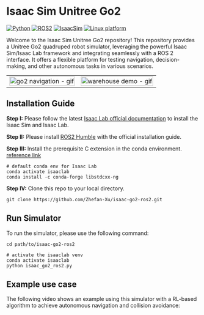 #  Isaac Sim Unitree Go2
[![Python](https://img.shields.io/badge/python-3.10-blue.svg)](https://docs.python.org/3/whatsnew/3.10.html)
[![ROS2](https://img.shields.io/badge/ROS2-Humble-orange.svg)](https://docs.ros.org/en/humble/index.html)
[![IsaacSim](https://img.shields.io/badge/IsaacSim-4.2.0-red.svg)](https://docs.omniverse.nvidia.com/isaacsim/latest/overview.html)
[![Linux platform](https://img.shields.io/badge/platform-Ubuntu--22.04-green.svg)](https://releases.ubuntu.com/22.04/)

Welcome to the Isaac Sim Unitree Go2 repository! This repository provides a Unitree Go2 quadruped robot simulator, leveraging the powerful Isaac Sim/Isaac Lab framework and integrating seamlessly with a ROS 2 interface. It offers a flexible platform for testing navigation, decision-making, and other autonomous tasks in various scenarios.
<table>
  <tr>
    <td><img src="https://github.com/user-attachments/assets/8a3fb64a-966c-43f1-9124-f95ba060adff" alt="go2 navigation - gif" style="width: 100%;"></td>
    <td><img src="https://github.com/user-attachments/assets/e8aab9ea-a7aa-4d31-9c12-65e0b0159ac3" alt="warehouse demo - gif" style="width: 100%;"></td>
  </tr>
</table>

## Installation Guide
**Step I:** Please follow the latest [Isaac Lab official documentation](https://isaac-sim.github.io/IsaacLab/main/source/setup/installation/binaries_installation.html) to install the Isaac Sim and Isaac Lab.

**Step II:** Please install [ROS2 Humble](https://docs.ros.org/en/humble/index.html) with the official installation guide.

**Step III:** Install the prerequisite C extension in the conda environment. [reference link](https://stackoverflow.com/questions/58424974/anaconda-importerror-usr-lib64-libstdc-so-6-version-glibcxx-3-4-21-not-fo)
```
# default conda env for Isaac Lab
conda activate isaaclab      
conda install -c conda-forge libstdcxx-ng
```

**Step IV:** Clone this repo to your local directory.
```
git clone https://github.com/Zhefan-Xu/isaac-go2-ros2.git
```

## Run Simulator 
To run the simulator, please use the following command:
```
cd path/to/isaac-go2-ros2

# activate the isaaclab venv
conda activate isaaclab
python isaac_go2_ros2.py
```

## Example use case
The following video shows an example using this simulator with a RL-based algorithm to achieve autonomous navigation and collision avoidance:




